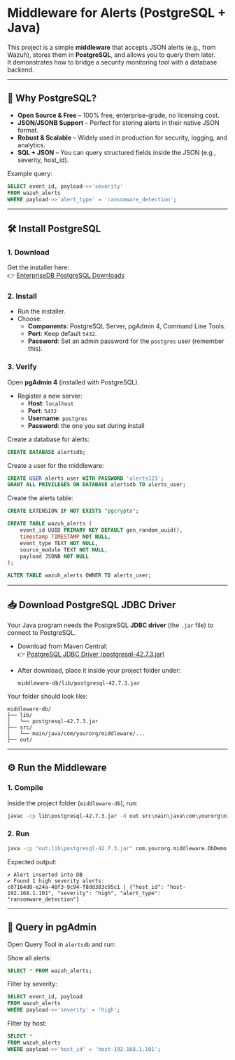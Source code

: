 # Middleware for Alerts (PostgreSQL + Java)

This project is a simple **middleware** that accepts JSON alerts (e.g., from Wazuh), stores them in **PostgreSQL**, and allows you to query them later.  
It demonstrates how to bridge a security monitoring tool with a database backend.

---

## 📌 Why PostgreSQL?
- **Open Source & Free** – 100% free, enterprise-grade, no licensing cost.  
- **JSON/JSONB Support** – Perfect for storing alerts in their native JSON format.  
- **Robust & Scalable** – Widely used in production for security, logging, and analytics.  
- **SQL + JSON** – You can query structured fields inside the JSON (e.g., severity, host_id).  

Example query:
```sql
SELECT event_id, payload->>'severity'
FROM wazuh_alerts
WHERE payload->>'alert_type' = 'ransomware_detection';
```

---

## 🛠️ Install PostgreSQL

### 1. Download
Get the installer here:  
👉 [EnterpriseDB PostgreSQL Downloads](https://www.enterprisedb.com/downloads/postgres-postgresql-downloads)

### 2. Install
- Run the installer.  
- Choose:
  - **Components**: PostgreSQL Server, pgAdmin 4, Command Line Tools.  
  - **Port**: Keep default `5432`.  
  - **Password**: Set an admin password for the `postgres` user (remember this).  

### 3. Verify
Open **pgAdmin 4** (installed with PostgreSQL).  
- Register a new server:  
  - **Host**: `localhost`  
  - **Port**: `5432`  
  - **Username**: `postgres`  
  - **Password**: the one you set during install  

Create a database for alerts:
```sql
CREATE DATABASE alertsdb;
```

Create a user for the middleware:
```sql
CREATE USER alerts_user WITH PASSWORD 'alerts123';
GRANT ALL PRIVILEGES ON DATABASE alertsdb TO alerts_user;
```

Create the alerts table:
```sql
CREATE EXTENSION IF NOT EXISTS "pgcrypto";

CREATE TABLE wazuh_alerts (
    event_id UUID PRIMARY KEY DEFAULT gen_random_uuid(),
    timestamp TIMESTAMP NOT NULL,
    event_type TEXT NOT NULL,
    source_module TEXT NOT NULL,
    payload JSONB NOT NULL
);

ALTER TABLE wazuh_alerts OWNER TO alerts_user;
```

---

## 📥 Download PostgreSQL JDBC Driver

Your Java program needs the PostgreSQL **JDBC driver** (the `.jar` file) to connect to PostgreSQL.

- Download from Maven Central:  
  👉 [PostgreSQL JDBC Driver (postgresql-42.7.3.jar)](https://repo1.maven.org/maven2/org/postgresql/postgresql/42.7.3/postgresql-42.7.3.jar)

- After download, place it inside your project folder under:  
  ```
  middleware-db/lib/postgresql-42.7.3.jar
  ```

Your folder should look like:
```
middleware-db/
├── lib/
│   └── postgresql-42.7.3.jar
├── src/
│   └── main/java/com/yourorg/middleware/...
├── out/
```

---

## ⚙️ Run the Middleware

### 1. Compile
Inside the project folder (`middleware-db`), run:
```bash
javac -cp lib\postgresql-42.7.3.jar -d out src\main\java\com\yourorg\middleware\*.java
```

### 2. Run
```bash
java -cp "out;lib\postgresql-42.7.3.jar" com.yourorg.middleware.DbDemo
```

Expected output:
```
✔ Alert inserted into DB
✔ Found 1 high severity alerts:
c07164d0-e24a-48f3-9c94-f8dd383c95c1 | {"host_id": "host-192.168.1.101", "severity": "high", "alert_type": "ransomware_detection"}
```

---

## 🔎 Query in pgAdmin

Open Query Tool in `alertsdb` and run:

Show all alerts:
```sql
SELECT * FROM wazuh_alerts;
```

Filter by severity:
```sql
SELECT event_id, payload
FROM wazuh_alerts
WHERE payload->>'severity' = 'high';
```

Filter by host:
```sql
SELECT *
FROM wazuh_alerts
WHERE payload->>'host_id' = 'host-192.168.1.101';
```
